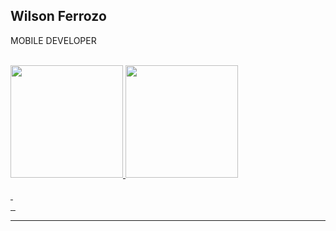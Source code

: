 <div>
 <h2><strong>Wilson Ferrozo</strong></h2>
 <p><strong> </strong>MOBILE DEVELOPER</strong> </p>
  <br />
</div/>
 
 <div>
  <a href="https://github.com/Ferrozo">
  <img height="180em" src="https://github-readme-stats.vercel.app/api?username=ferrozo&show_icons=true&theme=highcontrast&include_all_commits=true&count_private=true"/>
  <img height="180em" src="https://github-readme-stats.vercel.app/api/top-langs/?username=ferrozo&layout=compact&langs_count=7&theme=highcontrast"/>
</div>
<br/>
<div display="flex">
  <img src="https://img.shields.io/badge/React-20232A?style=for-the-badge&logo=react&logoColor=61DAFB" alt="">
    <img src="https://img.shields.io/badge/Flutter-02569B?style=for-the-badge&logo=flutter&logoColor=white" alt="">
   <br/>
  <img src="https://img.shields.io/badge/Node.js-43853D?style=for-the-badge&logo=node.js&logoColor=white" alt="">
<!--   <img src="https://img.shields.io/badge/Python-3776AB?style=for-the-badge&logo=python&logoColor=white" alt=""> -->
  <img src="https://img.shields.io/badge/Dart-0175C2?style=for-the-badge&logo=dart&logoColor=white" alt=""/>
<img src="https://camo.githubusercontent.com/029c025c6da46b2fa8f15a3fa00261b9045d7b2a87a9692d437ee27b511c6f63/68747470733a2f2f696d672e736869656c64732e696f2f7374617469632f76313f7374796c653d666f722d7468652d6261646765266d6573736167653d466972656261736526636f6c6f723d323232323232266c6f676f3d4669726562617365266c6f676f436f6c6f723d464643413238266c6162656c3d" alt="">
</div>
<hr />
